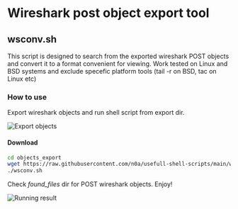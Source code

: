 # Wireshark post object export tool

## wsconv.sh
This script is designed to search from the exported wireshark POST objects and convert it to a format convenient for viewing.
Work tested on Linux and BSD systems and exclude specefic platform tools (tail -r on BSD, tac on Linux etc)

### How to use
Export wireshark objects and run shell script from export dir. 

![Export objects](https://i.imgur.com/gXULdCc.png)

#### Download
```sh
cd objects_export
wget https://raw.githubusercontent.com/n0a/usefull-shell-scripts/main/wsconv.sh && chmod +x wsconv.sh
./wsconv.sh
```
Check *found_files* dir for POST wireshark objects. Enjoy!

![Running result](https://i.imgur.com/DZd8PFR.png)
